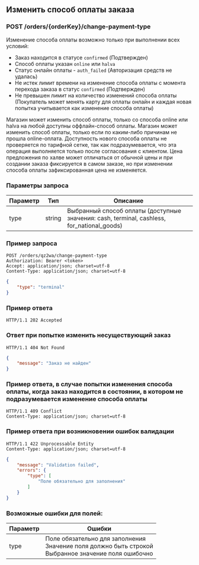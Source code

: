 ## Изменить способ оплаты заказа

### POST /orders/{orderKey}/change-payment-type

Изменение способа оплаты возможно только при выполнении всех условий:
 - Заказ находится в статусе `confirmed` (Подтвержден)
 - Способ оплаты указан `online` или `halva`
 - Статус онлайн оплаты - `auth_failed` (Авторизация средств не удалась)
 - Не истек лимит времени на изменение способа оплаты с момента перехода заказа в статус `confirmed` (Подтвержден)
 - Не превышен лимит на количество изменений способа оплаты (Покупатель может менять карту для оплаты онлайн и каждая новая попытка учитывается как изменение способа оплаты)

Магазин может изменить способ оплаты, только со способа online или halva на любой доступны оффлайн-способ оплаты.
Магазин может изменить способ оплаты, только если по каким-либо причинам не прошла online-оплата.
Доступность нового способа оплаты не проверяется по тарифной сетке, так как подразумевается, что эта операция выполняется только после согласования с клиентом.
Цена предложения по халве может отличаться от обычной цены и при создании заказа фиксируется в самом заказе, но при изменении способа оплаты зафиксированная цена не изменяется. 

### Параметры запроса

| Параметр | Тип    | Описание                                                                                   |
|----------|--------|--------------------------------------------------------------------------------------------|
| type     | string | Выбранный способ оплаты (доступные значения: cash, terminal, cashless, for_national_goods) |

### Пример запроса

```http
POST /orders/qz2wa/change-payment-type
Authorization: Bearer <token>
Accept: application/json; charset=utf-8
Content-Type: application/json; charset=utf-8
```
```json
{
    "type": "terminal"
}
```

### Пример ответа

```http request
HTTP/1.1 202 Accepted
```

### Ответ при попытке изменить несуществующий заказ

```http
HTTP/1.1 404 Not Found
```
```json
{
    "message": "Заказ не найден"
}
```

### Пример ответа, в случае попытки изменения способа оплаты, когда заказ находится в состоянии, в котором не подразумевается изменение способа оплаты

```http
HTTP/1.1 409 Conflict
Content-Type: application/json; charset=utf-8
```

### Пример ответа при возникновении ошибок валидации

```http
HTTP/1.1 422 Unprocessable Entity
Content-Type: application/json; charset=utf-8
```
```json
{
    "message": "Validation failed",
    "errors": {
        "type": [
            "Поле обязательно для заполнения"
        ]
    }
}
```

### Возможные ошибки для полей:

|Параметр|Ошибки|
|---|---|
|type|Поле обязательно для заполнения<br>Значение поля должно быть строкой<br>Выбранное значение поля ошибочно|
